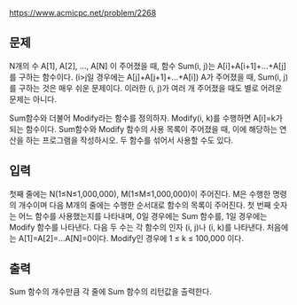 https://www.acmicpc.net/problem/2268

## 문제
N개의 수 A[1], A[2], …, A[N] 이 주어졌을 때, 함수 Sum(i, j)는 A[i]+A[i+1]+…+A[j]를 구하는 함수이다. (i>j일 경우에는 A[j]+A[j+1]+...+A[i]) A가 주어졌을 때, Sum(i, j)를 구하는 것은 매우 쉬운 문제이다. 이러한 (i, j)가 여러 개 주어졌을 때도 별로 어려운 문제는 아니다.

Sum함수와 더불어 Modify라는 함수를 정의하자. Modify(i, k)를 수행하면 A[i]=k가 되는 함수이다. Sum함수와 Modify 함수의 사용 목록이 주어졌을 때, 이에 해당하는 연산을 하는 프로그램을 작성하시오. 두 함수를 섞어서 사용할 수도 있다.

## 입력
첫째 줄에는 N(1≤N≤1,000,000), M(1≤M≤1,000,000)이 주어진다. M은 수행한 명령의 개수이며 다음 M개의 줄에는 수행한 순서대로 함수의 목록이 주어진다. 첫 번째 숫자는 어느 함수를 사용했는지를 나타내며, 0일 경우에는 Sum 함수를, 1일 경우에는 Modify 함수를 나타낸다. 다음 두 수는 각 함수의 인자 (i, j)나 (i, k)를 나타낸다. 처음에는 A[1]=A[2]=…A[N]=0이다. Modify인 경우에 1 ≤ k ≤ 100,000 이다.

## 출력
Sum 함수의 개수만큼 각 줄에 Sum 함수의 리턴값을 출력한다.
